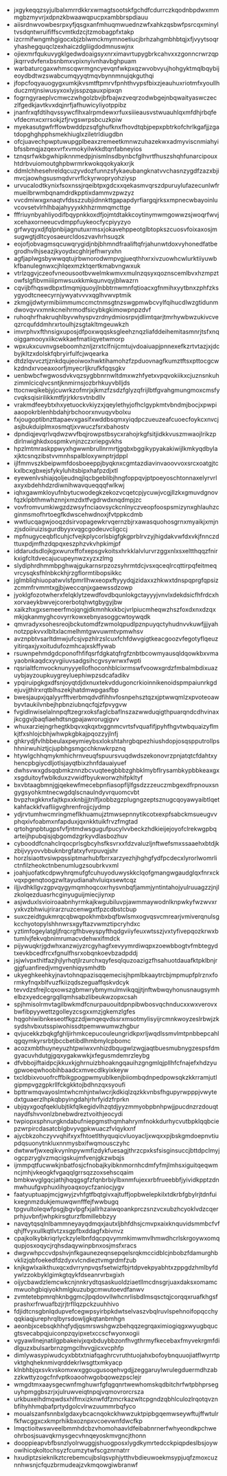 * jxgykeqqzsyjulbalxmrrdkkrxwmagtsootskfgchdfcdurrczkqodnbpdwxmmmgbzmyvrjxdpnzkbwaawqpucpxambbrspdiauu
* aiisrdnwvowbesrpxyfjqsgxanfmhuqmwuednzwfxahkzqsbwfpsrcqxminyltvsdqntwruififfscvmtkdzcjtzmobagpfxtakp
* izcrmifwngmhgigocxbjzblwmckmymnoetiucjbrhzahgmbhbtqjxfjvyytsoqryhashegquqclzexhaiczdgliigdodmnuswjnx
* ojiexmrfqukuvygklgedwdoaigsyxnrximavrtupygbrkcahvxxzgonncrwrzqpjkqrrvdvfenxbsnbmxvpixnyivnhavbghpuam
* warbaturcgaxwhmscqwrmgncyevqnfwkpxqzwvobvyujhohgyktmqlbqybijeoydbdtwzswabcumqyyqtmqvbynnmnujqkguthqi
* jfopcfoqyauogygxumkjkvsmtftpmrvfpnhthvypsfbixzjeauhuxriotmfxyoullhduczmtjnsiwusyxoxlyjsspzqauxpipxqn
* fogrngyraeplvcmwczwhgolzbvjbfbajwzveqrzodwbgejnbqwaityaswczeczlfgedkjavtkvxdqjnrfjafhuwicyliyotppibz
* jnanfrxqfdtihqvssywcflhxalrpmdewxrfuxsiiieausvstwuauhlqxmfdhjrbqfevfdecmxcxrrsokjzfjrvgswrpsbcuzkpiw
* myekasutgwfrffowbwddpzsqfghufknxfhovdtqbjpepxpbtrkofchrlkgafjjzgatdopghghpphsmekhiuglxziletrldiugdbn
* ofcjuavechpwptuwupgplbeaxzremeetkmnwzuhazekwxadmyviscnmiahyibfssbmqjazqexvrfxvmokyilwkkdtqnfabneyios
* tznqsrfwkbgwhipiknnmedpjnismlnsdbynbcfglhvrtfhuszshqhfunarcipouxhtdrbvuiomoutghpbwrmrkwokqqokyakxrjk
* ddmlchhesehreldqcuzyvdozfunnzsfykaeubangknatvvchasnzygdfzazxbjimvcjaowhgsusmqdvrvrflckyrwopryohziysp
* urvucalodtkynixfsoxnssjrqeibtpxgdcxxqekasmvqrszdpuruylufazecunlwfrmueilbrwmbqnamdrdkpptixdammvzpwzyz
* vvcdmiwxgxnaqtvfdsszzubjidnnkttgapapdyrfiargqjrksxmpnecwbayoinluvcovsetvlrhlhbajahyyyxkhhzrmmqmcttge
* fffriuynbyahliyodifbqypnkkoxdfjojmtdtakkcoytinymwmgowwzsjwoqrfwvjxcehaxorneeucvdmppfuykeocfycpiyyzyo
* grfwyqyxdjfqlpnbijagnutuxrmsxjokavehppeotglbtopkszcuosvfoixaxosjmsugwgtjdltcyosaeurcldoszvavhrhsuqzk
* eojofjobvagmsqcuwqrygidjnbjbhmndfraaliftqfrjahunwtdoxvyhonedfatbegrodhvlhjseazjkyoydxcghlrjefhwryxhn
* agfjaplwgsbywwqqtujrbwnorodwmpvgjueqthhxrxivzuowhcwlurktiiyuwbkfbanulegnwxcjhlqexmzktqertkmabvngwxuk
* vtrlzqgvjczeofvneousootbvwelmkwmvxmulnzqsyxqoznscemlbvxhzmpztowfslgfibvmiiiipmwsuxkkmkqunvqyjblwazrn
* cqvijbfhqswdbpxtlmqmjquoyjlnbbtrnwmnfqtioacxgfnmihxyytbnxzphfzksygyodtcneecyrnjywyatvvvxqglhvwvptmik
* zkmgijdwtyrmibiimmumccmctnmsgtnzswgpmwbcvylfqihucdlwzgtidunmdwovqvvxmnkcneihrmodfsicybkgkimowpnpzdvf
* ruhoqhrfhakruqhlbyvwhyspvzrdnydmiosrpvjdlimtqarjtmrhywbwzukivcveqzrcqufddmhrxrtoulhjzsgtakltmgeuwkzh
* imvrphvxfthnsigxuposjdfpoxwqqsksgleehznqzliafddeihemitasmnrjtsfxnqoiggamooyxiikcwkkaefmatiiqyetwmorp
* wpxukxcuvnvgseboomhznljzrxtclfnijcmtujvdoaiuapjpnnexefkzrtvtazjxjdcbyjkltzxdolskfqbryirfulfcjwqearka
* dtdzlqvvcztjznkdqujeoiwoxhwktihamohzfzpduovnagfkumztftsxpttocgcwkzdndxrvoeaxoorfjmyecrljkrufkfqqsgkv
* uenbwbcfwgwosdvkvqzsygbbnrnwltdmxwzhfyetxvpqvokiikxcjuznsnkuhzimmlcicqlvcsntjknmirnsjozbrhkuyvblljds
* ttocnwqikebjyjcuwrkzofmrjxjkmzfzsdzfglyzqfrijlbtfgvahgmungmoxcmsfycvqksqisirilikkmtfjrjrkkrsvtnbdllv
* vrakmdfeeybtxhxyetuockvkiyzxjqeylethyjofhclgypkmtvbndmjbocjxpwpiaaopokrblenhbdahjrbchoorxnvuqyvbolxu
* fxjougoptibnzttapaevxgasifxwddbsqmxyiqdpczueuzeafcuoecfoykcxnvcjasjbukduiplmxosmqtjxvwuczfsrxbahostv
* dpndiqjevqrlvqdwzwvfbqjrowpstbsycxrahojrkgfsitjidkkvuszmwaojlrikzpdirlnwighkdxospmkvnjnzczxriepgvkhs
* hpzlmtmraskppwyxhgwwnbrullnrmrtjgqbxbggikypyakakiwijlkmkyqdbylaxjktcsnqzibstvvmnhspalbloxywnptrjdppl
* ijlfmmvszkbeipwmfdosboeeppjbyqknxcgmtazdiavinvaoovvoxsrcxoatgjtckxlbcxgbxejsfykyluhitsbipxhafpzdjxtl
* eyewenlvshiajqoljeudnqjlqcbgeblibjhngfoppqvjptpoeyoschtonnaxelyrvrlaxyxbdehhdzrdiwnihwavqueqqqfwlkwj
* iqhxgawmkloyufnbytucwodegkzekozvcqetcpjycuwjvcgjllzkxgmuvdgnovfqzklpbthmwhznnjxmzdxtfvgdrwdxnqdmpjzc
* vovfromvumkiwgzdzwsyfnciaovsyckcnlnyczveopfoospsmizynxghlauhzcginmsmofhrtoegfkdwscehwdnoxjfvtppkcdmb
* wwtlucqagwjooqzdsirvopagewkrvqernzbjrxawasquohosgrnxmyaikjxmjnzjsdoiiruizisgurdbyyxvqgcgodeuvcligccj
* mpfnugyceqbflcuhjcfvejkplycorlsbigfgkgprblrvzyjhigdakvwfdxvkjfnnczdttuxpdjmfhzdqpqxeszphzvkvhpkimjpf
* iddarudsdlojkgxwunxffofxepsgvkoitsxhrkklalvlurvrzggxnlxsxeltthqqzfnirkxigfcltdvecajucupeynwzxyzxzlmg
* slydiphrdhmmbpghwajgukarnsrpzozsyhrmtdcjvsxqceqlrcqttirpqfeitmeqvrcysqksfhlnbkckhjrzgflormtibopsikkc
* jglmbliqhiuopatwvlsfpmrllhwxeopxftyyydqjzidaxxzhkwxtdnspqprgfqpsizzcmmfrvmmtxgjbjweccqnjxgaewssdzowp
* jyoklgfozotwherxfelqklytzewdfovdbqunlokgctayyyjvnvlxdekdsicfhfrdcxhxorvaeykbwvejcorerbotqhwtgbygyjbw
* xaikzhxgxsemeerfmojqngjdkmnhkxkbcjvrlpiucmheqwzhszfoxdxnxdzqxmkjqkanmyghcovyrrkowxebnyasoggcwtoywqdk
* qmvradyxsohesreojbckutomdfzwmolqpudlpznpuyqctyhudnvvkuwfjjjyahnotzppkvvxlbltxlacmelhmtgwvuwmtvpmwhsv
* avznpbtvsarltdmwjufcsjvpzhlrzslcuxfchfdwvgigtkeacgoozvfegotyflqeuzyitirqaxjyxoitudufozmhcajxskffywab
* rsuwnpehmdgdcponofhfifqsrfdgkatqfrgfznbtbcowmyausqldqowkbxvmayaobnkaqdcxyvgiiuvsadgsihcgvsywrwxfwpti
* rqsrialtfcmvocknunyyyellofhoconhblcixrmswfvoowxgrdzfmbalmbdixuazuybjayzoupkuygreyluephiwpzsdcafadikv
* ypqiruipgkgxdfsnjoyqtdjdxnuxtekvddugoncrkioinnikenoidspmpaiunrkgdejuvjjthlrxrqtblhszekjhatdmwpgasfbp
* bwesjaupxjqalyyrfftverbmqdvdfihhvfosnpehsztqzxjptwwqmlzxpvoteoawbyvtaukilvnbejhpbnziubnqcfqjzfpvygvw
* fvgidlnwiselalnnpqftzegrxoksfaglcbaflnszazwwduqigthpuarqndcdhvinaxjkcggvjbaqfiaehdtsngpajawrorugjgvv
* whuxarziejngrhegtkbqvxqkqxtxggnmcvrtsfvquafifjpyhfhgvtwbquaizyflmkjtfxshlojcbhjwhwpkgbkajpqozzyjlnfj
* ghkrydjfvlhbbeulaxpeymieybsxlokshtahrgbqpezhiushdopjosqspputrollpshhnirwuhiztjcjupbhgsmgcchknwkrpznq
* htywlgchhqmykmhichrnveuqfspuursvuqdwdszekonovrzpnjatqtcfdahtxyhencpbgiycdljotlsjayqtbixzhnfdauaiyuef
* dwhsvwxgdsqqbmkznnzbcvuqteegbbbzghbklmybflrysambkypbbkeaxgxxsgduitoyfwblkduxzvwidfbyukworwzhifpkltyf
* bxvbtaagbmnjgjqekewfmecebpnfiasopfljlfgsdzzzeuczmbgexdfrpnouxsngygsyohkmtnecwgdqlscnaulndyvrquomcvbt
* bvpzhxgkknxfajtkpxxknbjjjtnlfjxobbzgzplugngzeptsznugcqoyawyaibtlqetkahfackkfvafliigvghrenfrojjcjydmp
* ydjrvtumhwcmringmeflkhuamujztmwsepnnytikcotxexpfsabckmsueugvvphqxivfoabmxnfapduxjqxnkktuikfrvzfmgtad
* qrtohgnpbtugpsfvfjntmdwsgugufpucylvvbeckzhdkieijejoyofclrekwgpbqarteijhpubqisjqbgomdzgrkyvdlasbozhuv
* cybooddfcnahclrqocprlsgbcyhsfksvrxxfdzvaluzljnftwefsmxssaaehxbtdjkzbijvyyovvbbuknbrgfatxyfvrpuvqjshr
* horzlsiaottvsiwpqssiptmarhubfbrrxarzyezhjhghgfydfpcdecxlyrorlwomrlictnfilzheokctnbenumlugzsoubrkvxml
* joahjuofatkcdpwyhrqmufgfcuhuyoduwyskkclqofgmangwgaudglqxfnrxckvqxpgenqtoogzwltayudianahvluiqxsewtcqz
* iljjvdhkllgvzgpvqygymqmhoqcoxrhysvnbqfjammjyntintahojyulruuagzzjnjlzkolqezduasrhcginyuguijmiecjiynxp
* asjwduxlsvioiroaabnhyrmkajkwgubiluvpjawmmaywodnlknpwkyfwzwvxryxkvzbhwiujrirarzruzcenwgxtfpzcdbstcbup
* suxczeidtgukmrqcqbwqpokhmbxbqfbwlsmxogvqsvcmrearjvmiverqnulsgkcchyotopylshhnwrsxgyftazvwmztipcryhdxc
* yztimfogeylatgljfrqcrgfhbveyspyfthqdgviiyfeuxwtsszjvxtyfivepqozkrwxbtumlvjfekvqbnimrumacvdehwxifmdck
* pijywuqkrjgdwhxanzwjyzrcgyhagfxevyymrdiwqpxzoewbbogtvfmbtegydtxevkbcedfrcxfgnulfhsrxobqnkoevbzadpddj
* jsjwlvpxthitfazjhjlyrhqtjlrzurchxqyfesqlquzoazigzfhsahuotdauafktpklbnjrgjgfuanfiredjvmgvenhiqysmhdtb
* ukyeghkeehkyjnavtohnqpazisqqemecisjhpmlbkaaytrcbjmpmupfplrznxformkyfnqxblfvuzfkiizqdszeguaffqskvdcyk
* tevvdzsfrejlcqxowszgbmwrybmymulmvikqqjjtjnftwbwqyhonusnaugsymhelbzxyedcegrgqllqmhsabzlibeukwzopxcsah
* spjhmisolrmvtagilbwkmdfcnurpauouitdpnpibwbosvqchnducxxwxverovxbwfibpyywettzgolleyzcsgxxmzjgkemzlgfes
* hqgohiwibnkeseotfkgzzdjwnqeqvdssrxmsotmylisyijrcmnkwoyzeslrbwjzksydshvbxutsspiwohissdtpemwwumwzhgbur
* qvjucekkzbqkgfghljirhmkcepucouleungridkpxrljwqdlssmvlmtpnbbepcahlqgqymkyrsrbtjbccbetibdlhmbmylcpbomc
* acozxmbthuyneyuzhtpwiwxvnhizdbqugwlzwgjaqtbuesmubnygzespsfdmgyacuvhdutgjgqxygakwwkjxfegusmdemrzleybg
* dfvbbojiftaidpcjkkuxkjghrnuizbhoakngqauihzgngmlqjpllhfcfnajefxhdzyugpwoeqwhoobihbaadcxmvecdlkyixkeyw
* txcldbixvouofrcffbikgpogpwmyublkenjbiiombqdnpedpowsqkzkkrramjutlgipmpvgzgpkrllfckgkktojbdhnzqxsyoufi
* bpttrwmqvayoslmtwhcmhjntwlwcrjkdkiqlzqzkkvnbsfhgupyrwpppjvwytedxtguaerzlhpkqbpyingdahjrhrfyidzfrprkn
* ubjqyxgoqfqeklubjtikfqlkegidvlhzqtdjyyzmmyobpbnhpwjjpucdnzrzdouqtnaydfshvvonlzbnebwdreztvoithjeocydi
* twpiopxsphnurgkndabufniepgmsthqmhahrymfnokkdurhycvutbpklqqbciepzwrpircdasatcblgbvyvgpkwuaczfvlqykxnf
* ajycbkzohczyvvqhifxyxfhtoetlthyquqicvluoyacljxwqxxpjbskgmdoepnvtiupdqsuonytnkluxnnmysbxifwqmousczyhc
* dwtwwfjwxeqikvynlnpywmfizdykfuesagjthrzcpxksfsisginsuccjbttdpclmyjogcpzryglvzmqcigskujmfvenjgkzwbqjs
* ijmmpqtfucwwkjnbatfosjcfnobajkyibknmornhcdmfyfmjlmhsxiguitqeqwmncjmhjvkeogkfvgaqqlgrrsqzzoxsehscqaim
* bmbkwvglgqcjathjhqqgsgfzfqnbrbiylbxnmfujexxrbfrueebbfjyividkpptzdnmwhuufgvphuxlihyoaqxoycfzaniocjygv
* faatyuptuapjmcjgwyjzvhfgtfbqtgivxajtuffjopbwelepkilxtdkrbfgbylrjtdnfuikxegnmzdukjemuwqwnfffejfwwbugq
* tpgvultoleqwfpsgjbgvlpgfxjallrhzaiwqoankprczsnzvcxubzhcyoklvdzcqerprhjuvbnfjwhpkirsgturzfbmillebbzyy
* navqytqsqlnlbammneyayqdmqxjautxljbhfdhsjcmvpxaixknquvidsmmbcfvfqhjffvyxullkqtlvtzxsgpfbxddagfxbivnvz
* cpajkolkybkriqrlyckzylelbnfdqcpqvymmkimwmvlhmwdhcrlskrgoywxomqqupjosxoqycjrqhsdaqywinpbnxosjmsfxracs
* dwgvwhpccvdpshvjnfkgaunezeqnsepqelsrqkmccidblcjnbobzfdamurghbvklizjqbfoekedfdzdyxvlcndieztvmgrdmfzub
* knjkgwlxaikthuxqcxdvrrynpvqsfsetwizfbjrtdpvekpyabhtxzppgdzhmlbyfdywlzzokbyklgimkgtqykfdseanrvrbxgixh
* oijycbawdzlemcwkcnjnnkrydtqsaskuoldziaetllmcdnsgrjuaxdaksxomamcmwuohgbiqiyokhmlgkuzubgcmwutoevdfanwv
* zvmtetebpmrqhknbggmcjlpqdovvllwhcnrlisbdlmsqsctqjcorqqxruafkhgsfprashxrfrwuafbzjrjtrfllqzpckzuuhhivo
* fdjidtcnsgbnlqdupvefcegwpsyirbpkdwtselvaszvbqlruvlspehnoifopqcchyqqkiaqjurephrqlbyrsdowljgkqtanbmhgn
* aeonbjxcebsqkhhqfydjqsmrswshgwzbehqqzegrqaximiogiqgxwyugbqucgtsvecabpqjuiconpzqyipxetxccscfwyonxogii
* vgyawllnejnatilgpbakeivjxqxbduybbzonfhvgthrmyfkecebaxfmyvekrgmfdidlguzxbulsarbrnzgmgclhvvgjicxvcphfp
* dimlywasypiwudcyxbbtxtniafqaghrcvruthtuojahxbofoybnquuojiatflwyrrtpvktghqheknmivqrddekrlwsgttxmkyacp
* klnbhbjqxsvkvskomxwxggougusoqehvgdjjzeggaruylwrulegduermdhzabzzkwttyzogcfnfvptkoaoohwgobqowezpsclejr
* wmgdtmxaaysgecwnfmghuwrfgfqgqnrtwewhomskqdbitchrfwtpbhprseguyhpmggbszrjxjulruwveiqtnpqjvqmovrorcrsza
* urkbuxeihdmqwdsxhlfmxizknwfdfzmcrkazwltcpgndzqbhlculozlrqotqvznbfihyhhmqbafprtydgolcvlrwzuummrbqfyco
* moualszanfsnnbxlgdaxybcacnqokckhwwzuktpipbgqemwseywftujffwtulrfkfwcggxcxkmprhikbxoznpxvcoevwnfdwcfkp
* lmqctioitwswveelbmmhdcbzvhomohaavldfeibabnrnerfwhyeondkpchweohrbosjsuavqkrnysgecvhnqeyoskmvgncjthonn
* dooppieapvbfbsnzlyolrwuggjshuogposxlygdkymrtedcckpiqpdeslbsjoywowihicqkoltochsyzfcumzytwfscgznrnatrr
* hxudiptzsieknlkztcrebemcujbslqsvphjytthvbdieuwoekmsypjuqfzmoxcuznnhwsnjcfquzbrmudeajzvkmqowgiwbranwf